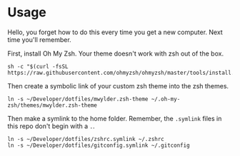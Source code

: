 # Usage
Hello, you forget how to do this every time you get a new computer. Next time you'll remember.

First, install Oh My Zsh. Your theme doesn't work with zsh out of the box.
```
sh -c "$(curl -fsSL https://raw.githubusercontent.com/ohmyzsh/ohmyzsh/master/tools/install.sh)"
```

Then create a symbolic link of your custom zsh theme into the zsh themes.
```
ln -s ~/Developer/dotfiles/mwylder.zsh-theme ~/.oh-my-zsh/themes/mwylder.zsh-theme
```

Then make a symlink to the home folder. Remember, the `.symlink` files in this repo don't begin with a `.`.
```
ln -s ~/Developer/dotfiles/zshrc.symlink ~/.zshrc
ln -s ~/Developer/dotfiles/gitconfig.symlink ~/.gitconfig
```
